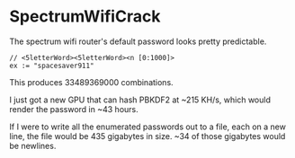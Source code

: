# SpectrumWifiCrack
The spectrum wifi router's default password looks pretty predictable.
```
// <5letterWord><5letterWord><n [0:1000]>
ex := "spacesaver911"
```

This produces 33489369000 combinations. 

I just got a new GPU that can hash PBKDF2 at ~215 KH/s, which would render the password in ~43 hours.

If I were to write all the enumerated passwords out to a file, each on a new line, the file would be 435 gigabytes in size. ~34 of those gigabytes would be newlines.


